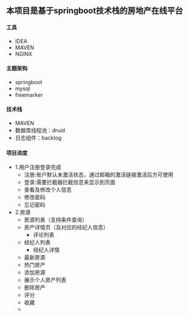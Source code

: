 ## 本项目是基于springboot技术栈的房地产在线平台

#### 工具
* IDEA
* MAVEN
* NGINX

#### 主题架构
* springboot
* mysql
* freemarker

#### 技术栈 
* MAVEN
* 数据库线程池：druid 
* 日志组件：backlog


#### 项目进度
* 1.用户注册登录完成
    *  注册:账户默认未激活状态，通过邮箱的激活链接激活后方可使用
    *  登录:需要拦截器拦截信息来显示到页面
    *  查看及修改个人信息
    *  修改密码
    *  忘记密码
* 2.房源
    *  房源列表（支持条件查询）
    *  房产详情页（及对应的经纪人信息）
        *  评论列表
    *  经纪人列表
        *  经纪人详情 
    *  最新房源 
    *  热门房产
    *  添加房源
    *  展示个人房产列表
    *  删除房产
    *  评分
    *  收藏
    *
    